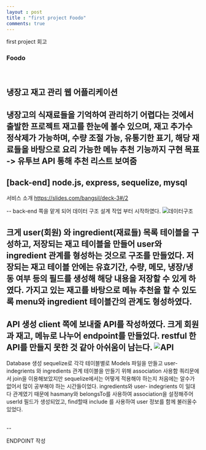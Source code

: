 ```yaml
---
layout : post
title : "first project Foodo"
comments: true
---
```

first project 회고
### Foodo

<br/>

냉장고 재고 관리 웹 어플리케이션
<br/>
--
냉장고의 식재료들을 기억하여 관리하기 어렵다는 것에서 출발한 프로젝트
재고를 한눈에 볼수 있으며, 재고 추가수정삭제가 가능하며, 수량 조절 가능, 유통기한 표기, 
해당 재료들을 바탕으로 요리 가능한 메뉴 추천 기능까지 구현 목표 -> 유투브 API 통해 추천 리스트 보여줌
<br/>
--
[back-end]
node.js, express, sequelize, mysql
<br/>
--
서비스 소개
https://slides.com/bangsil/deck-3#/2
<br/>

--
back-end 쪽을 맡게 되어 데이터 구조 설계 작업 부터 시작하였다.
![데이터구조](<http://ginsum.github.io/images/2019-12-10-17-03-13.png>)

크게 user(회원) 와 ingredient(재료들) 목록 테이블을 구성하고, 저장되는 재고 테이블을 만들어 user와 ingredient 관계를 형성하는 것으로 구조를 만들었다. 저장되는 재고 테이블 안에는 유효기간, 수량, 메모, 냉장/냉동 여부 등의 필드를 생성해 해당 내용을 저장할 수 있게 하였다.
가지고 있는 재고를 바탕으로 메뉴 추천을 할 수 있도록 menu와 ingredient 테이블간의 관계도 형성하였다.
<br/>
--
API 생성
client 쪽에 보내줄 API를 작성하였다. 크게 회원과 재고, 메뉴로 나누어 endpoint를 만들었다. 
restful 한 API를 만들지 못한 것 같아 아쉬움이 남는다.
![API](<http://ginsum.github.io/images/2019-12-10-17-38-17.png>)
<br/>
--

Database 생성
sequelize로 각각 테이블별로 Models 파일을 만들고 user- indegrients 와 ingredients 관계 테이블을 만들기 위해 association 사용함
쿼리문에서 join을 이용해보았지만 sequelize에서는 어떻게 적용해야 하는지 처음에는 알수가 없어서 많이 공부해야 하는 시간들이었다. ingredients와 user- indegrients 이 일대다 관계였기 때문에 hasmany와 belongsTo를 사용하여 association을 설정해주어 userId 필드가 생성되었고, find할때 include 를 사용하여 user 정보를 함께 불러올수 있었다.

<br/>
--

ENDPOINT 작성






